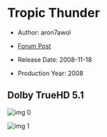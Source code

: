 # Tropic Thunder

* Author: aron7awol

* [Forum Post](https://www.avsforum.com/threads/bass-eq-for-filtered-movies.2995212/post-57967898)

* Release Date: 2008-11-18
* Production Year: 2008

## Dolby TrueHD 5.1

![img 0](https://i.imgur.com/D57mMNY.jpg)

![img 1](https://i.imgur.com/FPLE5jq.png)

